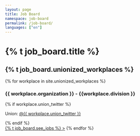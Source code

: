 ```yaml
---
layout: page
title: Job Board
namespace: job-board
permalink: /job-board/
languages: ["en"]
---
```


<h1 class="lh-tight marg-b-3">{% t job_board.title %}</h1>

<h2 class="marg-b-4">{% t job_board.unionized_workplaces %}</h2>

{% for workplace in site.unionized_workplaces %}

  <h3>{{ workplace.organization }} - {{workplace.division }}</h3>

{% if workplace.union_twitter %}

<!-- Generator: Adobe Illustrator 19.0.0, SVG Export Plug-In . SVG Version: 6.00 Build 0)  -->

Union: <a href="https://twitter.com/{{ worplace.union_twitter }}">
@{{ workplace.union_twitter }}
</a>

{% endif %}  
<a href="{{ workplace.job_listings }}">{% t job_board.see_jobs %}&nbsp;></a>
{% endfor %}
